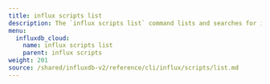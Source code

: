 ```yaml
---
title: influx scripts list
description: The `influx scripts list` command lists and searches for invokable scripts in InfluxDB.
menu:
  influxdb_cloud:
    name: influx scripts list
    parent: influx scripts
weight: 201
source: /shared/influxdb-v2/reference/cli/influx/scripts/list.md
---
```


<!-- The content of this file is at 
// SOURCE content/shared/influxdb-v2/reference/cli/influx/scripts/list.md-->
